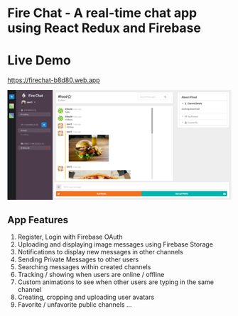 # Fire Chat - A real-time chat app using React Redux and Firebase

# Live Demo

https://firechat-b8d80.web.app

![Image description](https://github.com/khoadodk/firechat/blob/master/homepage.PNG)

## App Features

1. Register, Login with Firebase OAuth
2. Uploading and displaying image messages using Firebase Storage
3. Notifications to display new messages in other channels
4. Sending Private Messages to other users
5. Searching messages within created channels
6. Tracking / showing when users are online / offline
7. Custom animations to see when other users are typing in the same channel
8. Creating, cropping and uploading user avatars
9. Favorite / unfavorite public channels
   ...
